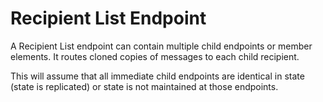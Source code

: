# Recipient List Endpoint

A Recipient List endpoint can contain multiple child endpoints or member
elements. It routes cloned copies of messages to each child recipient.

This will assume that all immediate child endpoints are identical in
state (state is replicated) or state is not maintained at those
endpoints.
